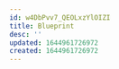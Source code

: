 ```yaml
---
id: w4DbPvv7_QEOLxzYlOIZI
title: Blueprint
desc: ''
updated: 1644961726972
created: 1644961726972
---
```


